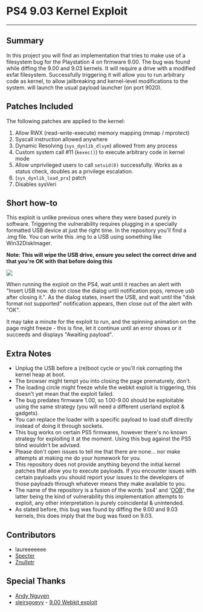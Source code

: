 # PS4 9.03 Kernel Exploit
---
## Summary
In this project you will find an implementation that tries to make use of a filesystem bug for the Playstation 4 on firmware 9.00.
The bug was found while diffing the 9.00 and 9.03 kernels. It will require a drive with a modified exfat filesystem. Successfully triggering it will allow you to run arbitrary code as kernel, to allow jailbreaking and kernel-level modifications to the system. will launch the usual payload launcher (on port 9020).

## Patches Included
The following patches are applied to the kernel:
1) Allow RWX (read-write-execute) memory mapping (mmap / mprotect)
2) Syscall instruction allowed anywhere
3) Dynamic Resolving (`sys_dynlib_dlsym`) allowed from any process
4) Custom system call #11 (`kexec()`) to execute arbitrary code in kernel mode
5) Allow unprivileged users to call `setuid(0)` successfully. Works as a status check, doubles as a privilege escalation.
6) (`sys_dynlib_load_prx`) patch
7) Disables sysVeri

## Short how-to
This exploit is unlike previous ones where they were based purely in software. Triggering the vulnerability requires plugging in a specially formatted USB device at just the right time. In the repository you'll find a .img file. You can write this .img to a USB using something like Win32DiskImager.

**Note: This will wipe the USB drive, ensure you select the correct drive and that you're OK with that before doing this**

![](https://i.imgur.com/qpiVQGo.png)

When running the exploit on the PS4, wait until it reaches an alert with "Insert USB now. do not close the dialog until notification pops, remove usb after closing it.". As the dialog states, insert the USB, and wait until the "disk format not supported" notification appears, then close out of the alert with "OK".

It may take a minute for the exploit to run, and the spinning animation on the page might freeze - this is fine, let it continue until an error shows or it succeeds and displays "Awaiting payload".

## Extra Notes
- Unplug the USB before a (re)boot cycle or you'll risk corrupting the kernel heap at boot.
- The browser might tempt you into closing the page prematurely, don't.
- The loading circle might freeze while the webkit exploit is triggering, this doesn't yet mean that the exploit failed.
- The bug predates firmware 1.00, so 1.00-9.00 should be exploitable using the same strategy (you will need a different userland exploit & gadgets).
- You can replace the loader with a specific payload to load stuff directly instead of doing it through sockets.
- This bug works on certain PS5 firmwares, however there's no known strategy for exploiting it at the moment. Using this bug against the PS5 blind wouldn't be advised.
- Please don't open issues to tell me that there are none... nor make attempts at making me do your homework for you.
- This repository does not provide anything beyond the initial kernel patches that allow you to execute payloads.
If you encounter issues with certain payloads you should report your issues to the developers of those payloads through whatever means they make available to you.
- The name of the repository is a fusion of the words 'ps4' and '[OOB](https://cwe.mitre.org/data/definitions/787.html)', the latter being the kind of vulnerability this implementation attempts to exploit, any other interpretation is purely coincidental & unintended.
- As stated before, this bug was found by diffing the 9.00 and 9.03 kernels, this does imply that the bug was fixed on 9.03.
## Contributors

- laureeeeeee
- [Specter](https://twitter.com/SpecterDev)
- [Znullptr](https://twitter.com/Znullptr)

## Special Thanks
- [Andy Nguyen](https://twitter.com/theflow0)
- [sleirsgoevy](https://twitter.com/sleirsgoevy) - [9.00 Webkit exploit](https://github.com/sleirsgoevy/bad_hoist/tree/9.03)

